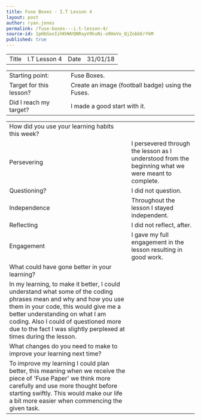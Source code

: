 ```yaml
---
title: Fuse Boxes - I.T Lesson 4
layout: post
author: ryan.jones
permalink: /fuse-boxes---i.t-lesson-4/
source-id: 1pHbGooIihKHWVQNRayV9huNi-o9HoVo_QjZobbErYkM
published: true
---
```

<table>
  <tr>
    <td>Title</td>
    <td>I.T Lesson 4</td>
    <td>Date</td>
    <td>31/01/18</td>
  </tr>
</table>


<table>
  <tr>
    <td>Starting point:</td>
    <td>Fuse Boxes.</td>
  </tr>
  <tr>
    <td>Target for this lesson?</td>
    <td>Create an image (football badge) using the Fuses.</td>
  </tr>
  <tr>
    <td>Did I reach my target? </td>
    <td>I made a good start with it.</td>
  </tr>
</table>


<table>
  <tr>
    <td>How did you use your learning habits this week?</td>
    <td></td>
  </tr>
  <tr>
    <td>Persevering</td>
    <td>I persevered through the lesson as I understood from the beginning what we were meant to complete.</td>
  </tr>
  <tr>
    <td>Questioning?</td>
    <td>I did not question.</td>
  </tr>
  <tr>
    <td>Independence</td>
    <td>Throughout the lesson I stayed independent.</td>
  </tr>
  <tr>
    <td>Reflecting</td>
    <td>I did not reflect, after.</td>
  </tr>
  <tr>
    <td>Engagement</td>
    <td>I gave my full engagement in the lesson resulting in good work.</td>
  </tr>
  <tr>
    <td>What could have gone better in your learning?</td>
    <td></td>
  </tr>
  <tr>
    <td>In my learning, to make it better, I could understand what some of the coding phrases mean and why and how you use them in your code, this would give me a better understanding on what I am coding. Also I could of questioned more due to the fact I was slightly perplexed at times during the lesson.</td>
    <td></td>
  </tr>
  <tr>
    <td>What changes do you need to make to improve your learning next time?</td>
    <td></td>
  </tr>
  <tr>
    <td>To improve my learning I could plan better, this meaning when we receive the piece of 'Fuse Paper' we think more carefully and use more thought before starting swiftly. This would make our life a bit more easier when commencing the given task.</td>
    <td></td>
  </tr>
</table>


